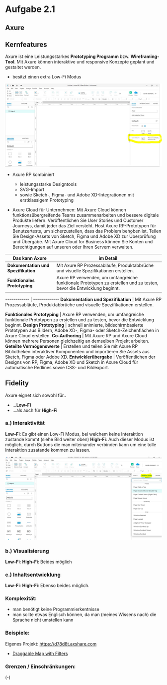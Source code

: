 # Aufgabe 2.1
## Axure


## Kernfeatures

Axure ist eine Leistungsstarkes **Prototyping Programm** bzw. **Wireframing-Tool**. 
Mit Axure können interaktive und responsive Konzepte geplant und gestaltet werden.

* besitzt einen extra Low-Fi Modus
<img src="https://github.com/sarahdomenica/IFD-SoSe20/blob/master/Prototyping/LOFI.JPG" alt="Low-Fi Modus" title="" />

* Axure RP kombiniert 
    * leistungsstarke Designtools
    * SVG-Import 
    * sowie Sketch-, Figma- und Adobe XD-Integrationen 
    mit erstklassigem Prototyping

* Axure Cloud für Unternehmen:
    Mit Axure Cloud können funktionsübergreifende Teams zusammenarbeiten und bessere digitale Produkte liefern. Veröffentlichen Sie User Stories und Customer Journeys, damit jeder das Ziel versteht. Host Axure RP-Prototypen für Benutzertests, um sicherzustellen, dass das Problem behoben ist. Teilen Sie Design-Assets von Sketch, Figma und Adobe XD zur Überprüfung und Übergabe. Mit Axure Cloud for Business können Sie Konten und Berechtigungen auf unseren oder Ihren Servern verwalten.


| Das kann Axure | im Detail |
| ------------------ | ------------------ |
| **Dokumentation und Spezifikation** | Mit Axure RP Prozessabläufe, Produktabbrüche und visuelle Spezifikationen erstellen. |
| **Funktionales Prototyping** | Axure RP verwenden, um umfangreiche funktionale Prototypen zu erstellen und zu testen, bevor die Entwicklung beginnt. |

------------ | -------------
 **Dokumentation und Spezifikation** | Mit Axure RP Prozessabläufe, Produktabbrüche und visuelle Spezifikationen erstellen. 

 **Funktionales Prototyping** | Axure RP verwenden, um umfangreiche funktionale Prototypen zu erstellen und zu testen, bevor die Entwicklung beginnt. 
 **Design Prototyping** | schnell animierte, bildschirmbasierte Prototypen aus Bildern, Adobe XD-, Figma- oder Sketch-Zeichenflächen in Axure Cloud erstellen. 
 **Co-Authoring** | Mit Axure RP und Axure Cloud können mehrere Personen gleichzeitig an demselben Projekt arbeiten. 
 **Geteilte Vermögenswerte** | Erstellen und teilen Sie mit Axure RP Bibliotheken interaktiver Komponenten und importieren Sie Assets aus Sketch, Figma oder Adobe XD. 
 **Entwicklerübergabe** | Veröffentlichen der Designs von RP, Figma, Adobe XD und Sketch in Axure Cloud für automatische Redlines sowie CSS- und Bildexport. 



## Fidelity

Axure eignet sich sowohl für..
* ...**Low-Fi**
* ...als auch für **High-Fi**

### a.) Interaktivität
**Low-Fi**: Es gibt einen Low-Fi Modus, bei welchem keine Interaktion zustande kommt (siehe Bild weiter oben)
**High-Fi**: Auch dieser Modus ist möglich, durch Buttons die man miteinander verbinden kann um eine tolle Interaktion zusatande kommen zu lassen.

<img src="https://github.com/sarahdomenica/IFD-SoSe20/blob/master/Prototyping/Interaction.JPG" alt="Interaktion" title="" />

### b.) Visualisierung
**Low-Fi**: 
**High-Fi**:
Beides möglich


### c.) Inhaltsentwicklung
**Low-Fi**: 
**High-Fi**:
Ebenso beides möglich.

### Komplexität:
* man benötigt keine Programmierkentnisse
* man sollte etwas Englisch können, da man (meines Wissens nach) die Sprache nicht umstellen kann



### Beispiele:
Eigenes Projekt:
<https://d78d8t.axshare.com>

* [Draggable Map with Filters](https://www.youtube.com/watch?v=-yBiMhgQVYI)


### Grenzen / Einschränkungen:
(-)